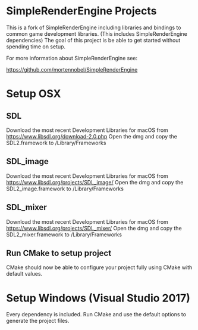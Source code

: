 # SimpleRenderEngine Projects

This is a fork of SimpleRenderEngine including libraries and bindings to common game development libraries. (This includes SimpleRenderEngine dependencies)
The goal of this project is be able to get started without spending time on setup.

For more information about SimpleRenderEngine see:

https://github.com/mortennobel/SimpleRenderEngine

# Setup OSX

## SDL
Download the most recent Development Libraries for macOS from https://www.libsdl.org/download-2.0.php
Open the dmg and copy the SDL2.framework to /Library/Frameworks 

## SDL_image

Download the most recent Development Libraries for macOS from https://www.libsdl.org/projects/SDL_image/
Open the dmg and copy the SDL2_image.framework to /Library/Frameworks 

## SDL_mixer

Download the most recent Development Libraries for macOS from https://www.libsdl.org/projects/SDL_mixer/
Open the dmg and copy the SDL2_mixer.framework to /Library/Frameworks 

## Run CMake to setup project 

CMake should now be able to configure your project fully using CMake with default values.

# Setup Windows (Visual Studio 2017)

Every dependency is included. Run CMake and use the default options to generate the project files.